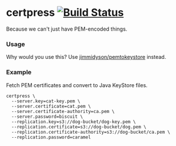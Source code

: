 # certpress [![Build Status](https://travis-ci.org/dylanmei/certpress.svg?branch=master)](https://travis-ci.org/dylanmei/certpress)

Because we can't just have PEM-encoded things.

### Usage

Why would you use this? Use [jimmidyson/pemtokeystore](https://github.com/jimmidyson/pemtokeystore) instead.

### Example

Fetch PEM certificates and convert to Java KeyStore files.

```
certpress \
  --server.key=cat-key.pem \
  --server.certificate=cat.pem \
  --server.certificate-authority=ca.pem \
  --server.password=biscuit \
  --replication.key=s3://dog-bucket/dog-key.pem \
  --replication.certificate=s3://dog-bucket/dog.pem \
  --replication.certificate-authority=s3://dog-bucket/ca.pem \
  --replication.password=caramel
```
